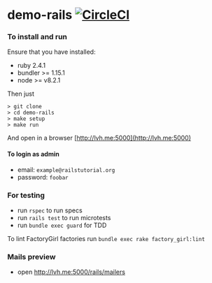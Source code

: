 # demo-rails [![CircleCI][build-badge]][build]

### To install and run

Ensure that you have installed:
- ruby 2.4.1
- bundler >= 1.15.1
- node >= v8.2.1

Then just
```
> git clone
> cd demo-rails
> make setup
> make run
```
And open in a browser [http://lvh.me:5000](http://lvh.me:5000)

#### To login as admin
- email: `example@railstutorial.org`
- password: `foobar`

### For testing
- run `rspec` to run specs
- run `rails test` to run microtests
- run `bundle exec guard` for TDD

To lint FactoryGirl factories run
`bundle exec rake factory_girl:lint`

### Mails preview
- open http://lvh.me:5000/rails/mailers

[build-badge]: https://circleci.com/gh/AlexKVal/demo-rails.svg?&style=shield&circle-token=a24ac042fa40345f975edf6e6fea4fa5a078672c
[build]: https://circleci.com/gh/AlexKVal/demo-rails
